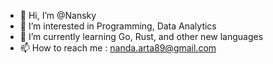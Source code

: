 - 👋 Hi, I’m @Nansky
- 👀 I’m interested in Programming, Data Analytics
- 🌱 I’m currently learning Go, Rust, and other new languages
- 📫 How to reach me : nanda.arta89@gmail.com

<!---
Nansky/Nansky is a ✨ special ✨ repository because its `README.md` (this file) appears on your GitHub profile.
You can click the Preview link to take a look at your changes.
--->
